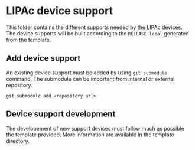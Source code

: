 # LIPAc device support

This folder contains the different supports needed by the LIPAc devices.
The device supports will be built according to the `RELEASE.local` generated from the template.

## Add device support

An existing device support must be added by using `git submodule` command. The submodule can be important from internal or external repository.

```
git submodule add <repository url>
```

## Device support development

The developement of new support devices must follow much as possible the template provided. More information are available in the template directory.